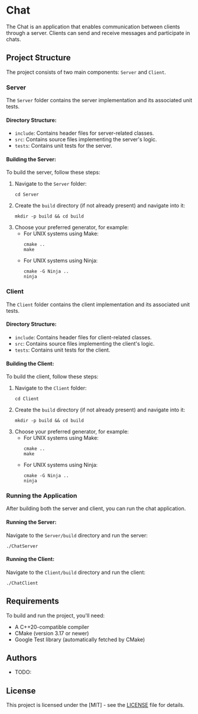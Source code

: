 # Chat

The Chat is an application that enables communication between clients through a server. Clients can send and receive messages and participate in chats.

## Project Structure

The project consists of two main components: `Server` and `Client`.

### Server

The `Server` folder contains the server implementation and its associated unit tests.

#### Directory Structure:

- `include`: Contains header files for server-related classes.
- `src`: Contains source files implementing the server's logic.
- `tests`: Contains unit tests for the server.

#### Building the Server:

To build the server, follow these steps:

1. Navigate to the `Server` folder:
   ```
   cd Server
   ```
2. Create the `build` directory (if not already present) and navigate into it:
   ```
   mkdir -p build && cd build
   ```
3. Choose your preferred generator, for example:
   - For UNIX systems using Make:
     ```
     cmake ..
     make
     ```
   - For UNIX systems using Ninja:
     ```
     cmake -G Ninja ..
     ninja
     ```

### Client

The `Client` folder contains the client implementation and its associated unit tests.

#### Directory Structure:

- `include`: Contains header files for client-related classes.
- `src`: Contains source files implementing the client's logic.
- `tests`: Contains unit tests for the client.

#### Building the Client:

To build the client, follow these steps:

1. Navigate to the `Client` folder:
   ```
   cd Client
   ```
2. Create the `build` directory (if not already present) and navigate into it:
   ```
   mkdir -p build && cd build
   ```
3. Choose your preferred generator, for example:
   - For UNIX systems using Make:
     ```
     cmake ..
     make
     ```
   - For UNIX systems using Ninja:
     ```
     cmake -G Ninja ..
     ninja
     ```

### Running the Application

After building both the server and client, you can run the chat application.

#### Running the Server:

Navigate to the `Server/build` directory and run the server:
```
./ChatServer
```

#### Running the Client:

Navigate to the `Client/build` directory and run the client:
```
./ChatClient
```

## Requirements

To build and run the project, you'll need:

- A C++20-compatible compiler
- CMake (version 3.17 or newer)
- Google Test library (automatically fetched by CMake)

## Authors

- TODO:

## License

This project is licensed under the [MIT] - see the [LICENSE](LICENSE/LICENSE) file for details.